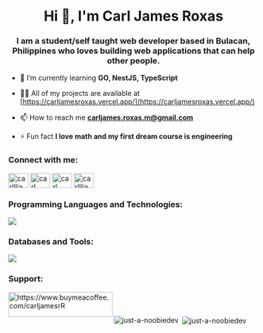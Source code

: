 <h1 align="center">Hi 👋, I'm Carl James Roxas</h1>
<h3 align="center">I am a student/self taught web developer based in Bulacan, Philippines who loves building web applications that can help other people.</h3>

- 🌱 I’m currently learning **GO, NestJS, TypeScript**

- 👨‍💻 All of my projects are available at [https://carljamesroxas.vercel.app/](https://carljamesroxas.vercel.app/)

- 📫 How to reach me **carljames.roxas.m@gmail.com**

- ⚡ Fun fact **I love math and my first dream course is engineering**

<h3 align="left">Connect with me:</h3>
<p align="left">
<a href="https://twitter.com/carllljamessss" target="blank"><img align="center" src="https://raw.githubusercontent.com/rahuldkjain/github-profile-readme-generator/master/src/images/icons/Social/twitter.svg" alt="carllljamessss" height="30" width="40" /></a>
<a href="https://linkedin.com/in/carl james roxas" target="blank"><img align="center" src="https://raw.githubusercontent.com/rahuldkjain/github-profile-readme-generator/master/src/images/icons/Social/linked-in-alt.svg" alt="carl james roxas" height="30" width="40" /></a>
<a href="https://fb.com/carl james" target="blank"><img align="center" src="https://raw.githubusercontent.com/rahuldkjain/github-profile-readme-generator/master/src/images/icons/Social/facebook.svg" alt="carl james" height="30" width="40" /></a>
<a href="https://instagram.com/carllljamesss" target="blank"><img align="center" src="https://raw.githubusercontent.com/rahuldkjain/github-profile-readme-generator/master/src/images/icons/Social/instagram.svg" alt="carllljamesss" height="30" width="40" /></a>
</p>

<h3 align="left">Programming Languages and Technologies:</h3>
<p align="left">
  <a href="https://carljamesroxas.vercel.app/">
    <img src="https://skillicons.dev/icons?i=nestjs,ts,go,htmx,graphql,apollo,nextjs,vite,express,materialui,tailwind,php,django,python" />
  </a>
</p>


<h3 align="left">Databases and Tools:</h3>
<p align="left">
  <a href="https://carljamesroxas.vercel.app/">
    <img src="https://skillicons.dev/icons?i=postgres,mongodb,mysql,prisma,docker,redis,git,github,postman,supabase,firebase" />
  </a>
</p>

<h3 align="left">Support:</h3>
<p><a href="https://www.buymeacoffee.com/https://www.buymeacoffee.com/carljamesrR"> <img align="left" src="https://cdn.buymeacoffee.com/buttons/v2/default-yellow.png" height="50" width="210" alt="https://www.buymeacoffee.com/carljamesrR" /></a></p><br><br>

<p><img align="left" src="https://github-readme-stats.vercel.app/api/top-langs?username=just-a-noobiedev&show_icons=true&locale=en&layout=compact" alt="just-a-noobiedev" /></p>

<p>&nbsp;<img align="center" src="https://github-readme-stats.vercel.app/api?username=just-a-noobiedev&show_icons=true&locale=en" alt="just-a-noobiedev" /></p>
